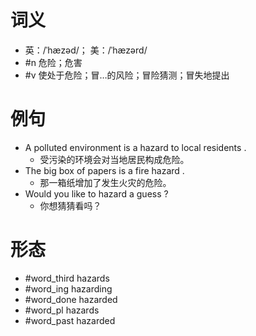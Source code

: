# 词义
- 英：/ˈhæzəd/； 美：/ˈhæzərd/
- #n 危险；危害
- #v 使处于危险；冒…的风险；冒险猜测；冒失地提出
# 例句
- A polluted environment is a hazard to local residents .
	- 受污染的环境会对当地居民构成危险。
- The big box of papers is a fire hazard .
	- 那一箱纸增加了发生火灾的危险。
- Would you like to hazard a guess ?
	- 你想猜猜看吗？
# 形态
- #word_third hazards
- #word_ing hazarding
- #word_done hazarded
- #word_pl hazards
- #word_past hazarded
